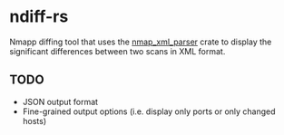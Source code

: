 # ndiff-rs

Nmapp diffing tool that uses the [nmap_xml_parser](https://crates.io/crates/nmap_xml_parser) crate to display the significant differences between two scans in XML format.

## TODO

- JSON output format
- Fine-grained output options (i.e. display only ports or only changed hosts)
